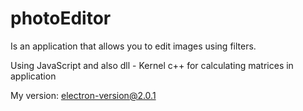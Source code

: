 # photoEditor
Is an application that allows you to edit images using filters.

Using JavaScript and also dll - Kernel c++ for calculating matrices in application

My version: electron-version@2.0.1
